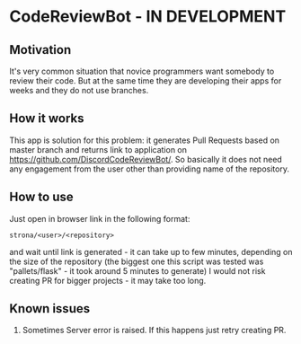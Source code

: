 # CodeReviewBot - IN DEVELOPMENT

## Motivation
It's very common situation that novice programmers want somebody to review their code.
But at the same time they are developing their apps for weeks and they do not use branches.

## How it works
This app is solution for this problem: it generates Pull Requests based on master branch
and returns link to application on https://github.com/DiscordCodeReviewBot/.
So basically it does not need any engagement from the user other than
providing name of the repository.

## How to use
Just open in browser link in the following format:

```strona/<user>/<repository>```

and wait until link is generated - it can take up to few minutes,
depending on the size of the repository
(the biggest one this script was tested was "pallets/flask" - it took around 5 minutes to generate)
I would not risk creating PR for bigger projects - it may take too long.

## Known issues
1. Sometimes Server error is raised. If this happens just retry creating PR.
